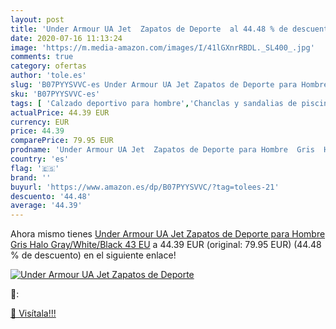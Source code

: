 ```yaml
---
layout: post
title: 'Under Armour UA Jet  Zapatos de Deporte  al 44.48 % de descuento'
date: 2020-07-16 11:13:24
image: 'https://m.media-amazon.com/images/I/41lGXnrRBDL._SL400_.jpg'
comments: true
category: ofertas
author: 'tole.es'
slug: 'B07PYYSVVC-es Under Armour UA Jet Zapatos de Deporte para Hombre Gris...'
sku: 'B07PYYSVVC-es'
tags: [ 'Calzado deportivo para hombre','Chanclas y sandalias de piscina para hombre','Sandalias de vestir para hombre','Zapatillas y calzado deportivo para hombre','Zapatos','Zapatos para hombre','Zapatos y complementos','zapatos', ]
actualPrice: 44.39 EUR
currency: EUR
price: 44.39
comparePrice: 79.95 EUR
prodname: 'Under Armour UA Jet  Zapatos de Deporte para Hombre  Gris  Halo Gray/White/Black   43 EU'
country: 'es'
flag: '🇪🇸'
brand: ''
buyurl: 'https://www.amazon.es/dp/B07PYYSVVC/?tag=tolees-21'
descuento: '44.48'
average: '44.39'
---
```


Ahora mismo tienes [Under Armour UA Jet  Zapatos de Deporte para Hombre  Gris  Halo Gray/White/Black   43 EU](https://www.amazon.es/dp/B07PYYSVVC/?tag=tolees-21) a 44.39 EUR (original: 79.95 EUR) (44.48 %  de descuento) en el siguiente enlace!

[![Under Armour UA Jet  Zapatos de Deporte ](https://m.media-amazon.com/images/I/41lGXnrRBDL._SL400_.jpg)](https://www.amazon.es/dp/B07PYYSVVC/?tag=tolees-21)

🔎:


[🛒 Visítala!!!](https://www.amazon.es/dp/B07PYYSVVC/?tag=tolees-21)
